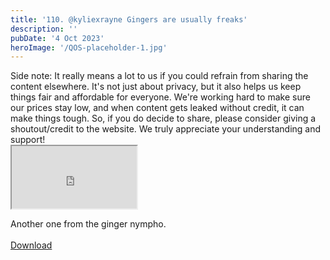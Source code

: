 ```yaml
---
title: '110. @kyliexrayne Gingers are usually freaks'
description: ''
pubDate: '4 Oct 2023'
heroImage: '/QOS-placeholder-1.jpg'
---
```

<div class="video_paragraph_header"> Side note: It really means a lot to us if you could refrain from sharing the content elsewhere. It's not just about privacy, but it also helps us keep things fair and affordable for everyone. We're working hard to make sure our prices stay low, and when content gets leaked without credit, it can make things tough. So, if you do decide to share, please consider giving a shoutout/credit to the website. We truly appreciate your understanding and support!</div>

<iframe src="https://drive.google.com/file/d/1fRy5Pzxo9ArW_GZF-VJzPmJAPG5LElHI/preview" width="200" height="100" allow="autoplay" allowfullscreen="allowfullscreen"></iframe>

Another one from the ginger nympho.
<br>
<br>
<a class="read_more" href="https://drive.google.com/file/d/1fRy5Pzxo9ArW_GZF-VJzPmJAPG5LElHI/view?usp=sharing">Download</a>